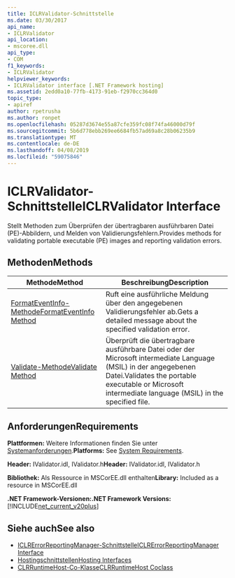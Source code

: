 ```yaml
---
title: ICLRValidator-Schnittstelle
ms.date: 03/30/2017
api_name:
- ICLRValidator
api_location:
- mscoree.dll
api_type:
- COM
f1_keywords:
- ICLRValidator
helpviewer_keywords:
- ICLRValidator interface [.NET Framework hosting]
ms.assetid: 2edd0a10-77fb-4173-91eb-f2970cc364d0
topic_type:
- apiref
author: rpetrusha
ms.author: ronpet
ms.openlocfilehash: 05287d3674e55a87cfe359fc08f74fa46000d79f
ms.sourcegitcommit: 5b6d778ebb269ee6684fb57ad69a8c28b06235b9
ms.translationtype: MT
ms.contentlocale: de-DE
ms.lasthandoff: 04/08/2019
ms.locfileid: "59075846"
---
```

# <a name="iclrvalidator-interface"></a><span data-ttu-id="01156-102">ICLRValidator-Schnittstelle</span><span class="sxs-lookup"><span data-stu-id="01156-102">ICLRValidator Interface</span></span>
<span data-ttu-id="01156-103">Stellt Methoden zum Überprüfen der übertragbaren ausführbaren Datei (PE)-Abbildern, und Melden von Validierungsfehlern.</span><span class="sxs-lookup"><span data-stu-id="01156-103">Provides methods for validating portable executable (PE) images and reporting validation errors.</span></span>  
  
## <a name="methods"></a><span data-ttu-id="01156-104">Methoden</span><span class="sxs-lookup"><span data-stu-id="01156-104">Methods</span></span>  
  
|<span data-ttu-id="01156-105">Methode</span><span class="sxs-lookup"><span data-stu-id="01156-105">Method</span></span>|<span data-ttu-id="01156-106">Beschreibung</span><span class="sxs-lookup"><span data-stu-id="01156-106">Description</span></span>|  
|------------|-----------------|  
|[<span data-ttu-id="01156-107">FormatEventInfo-Methode</span><span class="sxs-lookup"><span data-stu-id="01156-107">FormatEventInfo Method</span></span>](../../../../docs/framework/unmanaged-api/hosting/iclrvalidator-formateventinfo-method.md)|<span data-ttu-id="01156-108">Ruft eine ausführliche Meldung über den angegebenen Validierungsfehler ab.</span><span class="sxs-lookup"><span data-stu-id="01156-108">Gets a detailed message about the specified validation error.</span></span>|  
|[<span data-ttu-id="01156-109">Validate-Methode</span><span class="sxs-lookup"><span data-stu-id="01156-109">Validate Method</span></span>](../../../../docs/framework/unmanaged-api/hosting/iclrvalidator-validate-method.md)|<span data-ttu-id="01156-110">Überprüft die übertragbare ausführbare Datei oder der Microsoft intermediate Language (MSIL) in der angegebenen Datei.</span><span class="sxs-lookup"><span data-stu-id="01156-110">Validates the portable executable or Microsoft intermediate language (MSIL) in the specified file.</span></span>|  
  
## <a name="requirements"></a><span data-ttu-id="01156-111">Anforderungen</span><span class="sxs-lookup"><span data-stu-id="01156-111">Requirements</span></span>  
 <span data-ttu-id="01156-112">**Plattformen:** Weitere Informationen finden Sie unter [Systemanforderungen](../../../../docs/framework/get-started/system-requirements.md).</span><span class="sxs-lookup"><span data-stu-id="01156-112">**Platforms:** See [System Requirements](../../../../docs/framework/get-started/system-requirements.md).</span></span>  
  
 <span data-ttu-id="01156-113">**Header:** IValidator.idl, IValidator.h</span><span class="sxs-lookup"><span data-stu-id="01156-113">**Header:** IValidator.idl, IValidator.h</span></span>  
  
 <span data-ttu-id="01156-114">**Bibliothek:** Als Ressource in MSCorEE.dll enthalten</span><span class="sxs-lookup"><span data-stu-id="01156-114">**Library:** Included as a resource in MSCorEE.dll</span></span>  
  
 **<span data-ttu-id="01156-115">.NET Framework-Versionen:</span><span class="sxs-lookup"><span data-stu-id="01156-115">.NET Framework Versions:</span></span>** [!INCLUDE[net_current_v20plus](../../../../includes/net-current-v20plus-md.md)]  
  
## <a name="see-also"></a><span data-ttu-id="01156-116">Siehe auch</span><span class="sxs-lookup"><span data-stu-id="01156-116">See also</span></span>

- [<span data-ttu-id="01156-117">ICLRErrorReportingManager-Schnittstelle</span><span class="sxs-lookup"><span data-stu-id="01156-117">ICLRErrorReportingManager Interface</span></span>](../../../../docs/framework/unmanaged-api/hosting/iclrerrorreportingmanager-interface.md)
- [<span data-ttu-id="01156-118">Hostingschnittstellen</span><span class="sxs-lookup"><span data-stu-id="01156-118">Hosting Interfaces</span></span>](../../../../docs/framework/unmanaged-api/hosting/hosting-interfaces.md)
- [<span data-ttu-id="01156-119">CLRRuntimeHost-Co-Klasse</span><span class="sxs-lookup"><span data-stu-id="01156-119">CLRRuntimeHost Coclass</span></span>](../../../../docs/framework/unmanaged-api/hosting/clrruntimehost-coclass.md)
